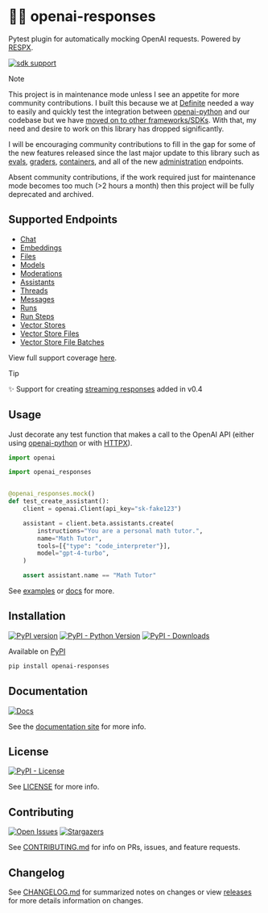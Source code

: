 # 🧪🤖 openai-responses

Pytest plugin for automatically mocking OpenAI requests. Powered by [RESPX](https://github.com/lundberg/respx).

[![sdk support](https://img.shields.io/badge/SDK_Support-v1.66+-white?logo=openai&logoColor=black&labelColor=white)](https://github.com/openai/openai-python)

> [!NOTE]
> This project is in maintenance mode unless I see an appetite for more community contributions. I built this because we at [Definite](https://definite.app) needed a way to easily and quickly test the integration between [openai-python](https://github.com/openai/openai-python) and our codebase but we have [moved on to other frameworks/SDKs](https://pydantic.dev/articles/building-data-team-with-pydanticai). With that, my need and desire to work on this library has dropped significantly.
> 
> I will be encouraging community contributions to fill in the gap for some of the new features released since the last major update to this library such as [evals](https://platform.openai.com/docs/api-reference/evals), [graders](https://platform.openai.com/docs/api-reference/graders), [containers](https://platform.openai.com/docs/api-reference/containers), and all of the new [administration](https://platform.openai.com/docs/api-reference/administration) endpoints.
>
> Absent community contributions, if the work required just for maintenance mode becomes too much (>2 hours a month) then this project will be fully deprecated and archived.

## Supported Endpoints

- [Chat](https://github.com/mharrisb1/openai-responses-python/blob/main/examples/test_chat_completion.py)
- [Embeddings](https://github.com/mharrisb1/openai-responses-python/blob/main/examples/test_embeddings.py)
- [Files](https://github.com/mharrisb1/openai-responses-python/blob/main/examples/test_files.py)
- [Models](https://github.com/mharrisb1/openai-responses-python/blob/main/examples/test_models.py)
- [Moderations](https://github.com/mharrisb1/openai-responses-python/blob/main/examples/test_moderations.py)
- [Assistants](https://github.com/mharrisb1/openai-responses-python/blob/main/examples/test_assistants.py)
- [Threads](https://github.com/mharrisb1/openai-responses-python/blob/main/examples/test_threads.py)
- [Messages](https://github.com/mharrisb1/openai-responses-python/blob/main/examples/test_messages.py)
- [Runs](https://github.com/mharrisb1/openai-responses-python/blob/main/examples/test_runs.py)
- [Run Steps](https://github.com/mharrisb1/openai-responses-python/blob/main/examples/test_run_steps.py)
- [Vector Stores](https://github.com/mharrisb1/openai-responses-python/blob/main/examples/test_vector_stores.py)
- [Vector Store Files](https://github.com/mharrisb1/openai-responses-python/blob/main/examples/test_vector_store_files.py)
- [Vector Store File Batches](https://github.com/mharrisb1/openai-responses-python/blob/main/examples/test_vector_store_file_batches.py)

View full support coverage [here](https://mharrisb1.github.io/openai-responses-python/coverage).

> [!TIP]
> ✨ Support for creating [streaming responses](https://mharrisb1.github.io/openai-responses-python/user_guide/streaming/) added in v0.4

## Usage

Just decorate any test function that makes a call to the OpenAI API (either using [openai-python](https://github.com/openai/openai-python) or with [HTTPX](https://www.python-httpx.org/)).

```python
import openai

import openai_responses


@openai_responses.mock()
def test_create_assistant():
    client = openai.Client(api_key="sk-fake123")

    assistant = client.beta.assistants.create(
        instructions="You are a personal math tutor.",
        name="Math Tutor",
        tools=[{"type": "code_interpreter"}],
        model="gpt-4-turbo",
    )

    assert assistant.name == "Math Tutor"
```

See [examples](https://github.com/mharrisb1/openai-responses-python/tree/main/examples) or [docs](https://mharrisb1.github.io/openai-responses-python) for more.

## Installation

[![PyPI version](https://badge.fury.io/py/openai-responses.svg)](https://badge.fury.io/py/openai-responses)
[![PyPI - Python Version](https://img.shields.io/pypi/pyversions/openai-responses.svg)](https://pypi.org/project/openai-responses/)
[![PyPI - Downloads](https://img.shields.io/pypi/dm/openai-responses)](https://pypi.org/project/openai-responses/)

Available on [PyPI](https://pypi.org/project/openai-responses/)

```bash
pip install openai-responses
```

## Documentation

[![Docs](https://github.com/mharrisb1/openai-responses-python/actions/workflows/docs.yml/badge.svg)](https://mharrisb1.github.io/openai-responses-python)

See the [documentation site](https://mharrisb1.github.io/openai-responses-python) for more info.

## License

[![PyPI - License](https://img.shields.io/pypi/l/openai-responses)](https://opensource.org/blog/license/mit)

See [LICENSE](https://github.com/mharrisb1/openai-responses-python/blob/main/LICENSE) for more info.

## Contributing

[![Open Issues](https://img.shields.io/github/issues/mharrisb1/openai-responses-python)](https://github.com/mharrisb1/openai-responses-python/issues)
[![Stargazers](https://img.shields.io/github/stars/mharrisb1/openai-responses-python?style)](https://pypistats.org/packages/openai-responses)

See [CONTRIBUTING.md](https://github.com/mharrisb1/openai-responses-python/blob/main/CONTRIBUTING.md) for info on PRs, issues, and feature requests.

## Changelog

See [CHANGELOG.md](https://github.com/mharrisb1/openai-responses-python/blob/main/CHANGELOG.md) for summarized notes on changes or view [releases](https://github.com/mharrisb1/openai-responses-python/releases) for more details information on changes.
